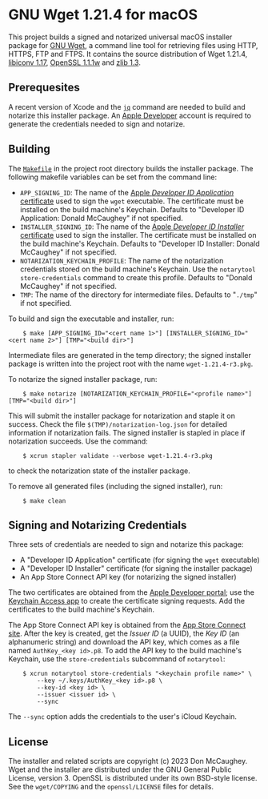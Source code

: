 # GNU Wget 1.21.4 for macOS

This project builds a signed and notarized universal macOS installer package
for [GNU Wget][1], a command line tool for retrieving files using HTTP, HTTPS,
FTP and FTPS.  It contains the source distribution of Wget 1.21.4, 
[libiconv 1.17][2], [OpenSSL 1.1.1w][3] and [zlib 1.3][4].

[1]: https://www.gnu.org/software/wget/
[2]: https://www.gnu.org/software/libiconv/
[3]: https://www.openssl.org
[4]: https://www.zlib.net

## Prerequesites

A recent version of Xcode and the [`jq`][5] command are needed to build and
notarize this installer package.  An [Apple Developer][6] account is required
to generate the credentials needed to sign and notarize.

[5]: https://stedolan.github.io/jq/
[6]: https://developer.apple.com

## Building

The [`Makefile`][7] in the project root directory builds the installer package.
The following makefile variables can be set from the command line:

- `APP_SIGNING_ID`: The name of the 
    [Apple _Developer ID Application_ certificate][8] used to sign the 
    `wget` executable.  The certificate must be installed on the build 
    machine's Keychain.  Defaults to "Developer ID Application: Donald 
    McCaughey" if not specified.
- `INSTALLER_SIGNING_ID`: The name of the 
    [Apple _Developer ID Installer_ certificate][8] used to sign the 
    installer.  The certificate must be installed on the build machine's
    Keychain.  Defaults to "Developer ID Installer: Donald McCaughey" if 
    not specified.
- `NOTARIZATION_KEYCHAIN_PROFILE`: The name of the notarization credentials
    stored on the build machine's Keychain.  Use the `notarytool 
    store-credentials` command to create this profile.  Defaults to "Donald 
    McCaughey" if not specified.
- `TMP`: The name of the directory for intermediate files.  Defaults to 
    "`./tmp`" if not specified.

[7]: https://github.com/donmccaughey/wget_pkg/blob/main/Makefile
[8]: https://developer.apple.com/account/resources/certificates/list

To build and sign the executable and installer, run:

        $ make [APP_SIGNING_ID="<cert name 1>"] [INSTALLER_SIGNING_ID="<cert name 2>"] [TMP="<build dir>"]

Intermediate files are generated in the temp directory; the signed installer 
package is written into the project root with the name `wget-1.21.4-r3.pkg`.  

To notarize the signed installer package, run:

        $ make notarize [NOTARIZATION_KEYCHAIN_PROFILE="<profile name>"] [TMP="<build dir>"]

This will submit the installer package for notarization and staple it on 
success.  Check the file `$(TMP)/notarization-log.json` for detailed 
information if notarization fails.  The signed installer is stapled in place
if notarization succeeds.  Use the command:

        $ xcrun stapler validate --verbose wget-1.21.4-r3.pkg

to check the notarization state of the installer package.

To remove all generated files (including the signed installer), run:

        $ make clean

## Signing and Notarizing Credentials

Three sets of credentials are needed to sign and notarize this package:
- A "Developer ID Application" certificate (for signing the `wget` executable)
- A "Developer ID Installer" certificate (for signing the installer package)
- An App Store Connect API key (for notarizing the signed installer)

The two certificates are obtained from the [Apple Developer portal][9]; use the 
[Keychain Access app][10] to create the certificate signing requests.  Add the 
certificates to the build machine's Keychain.

The App Store Connect API key is obtained from the [App Store Connect site][11].
After the key is created, get the _Issuer ID_ (a UUID), the _Key ID_
(an alphanumeric string) and download the API key, which comes as a file named
`AuthKey_<key id>.p8`.  To add the API key to the build machine's Keychain, 
use the `store-credentials` subcommand of `notarytool`:

        $ xcrun notarytool store-credentials "<keychain profile name>" \
            --key ~/.keys/AuthKey_<key id>.p8 \
            --key-id <key id> \
            --issuer <issuer id> \
            --sync

The `--sync` option adds the credentials to the user's iCloud Keychain.

[9]: https://developer.apple.com/account/resources/certificates/add
[10]: https://help.apple.com/developer-account/#/devbfa00fef7
[11]: https://appstoreconnect.apple.com/access/api

## License

The installer and related scripts are copyright (c) 2023 Don McCaughey.  Wget
and the installer are distributed under the GNU General Public License, version
3.  OpenSSL is distributed under its own BSD-style license.  See the
`wget/COPYING` and the `openssl/LICENSE` files for details. 

